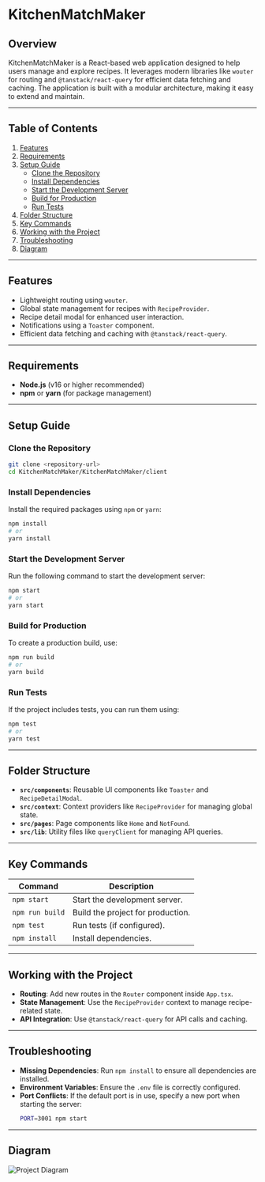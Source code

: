 # KitchenMatchMaker

## Overview

KitchenMatchMaker is a React-based web application designed to help users manage and explore recipes. It leverages modern libraries like `wouter` for routing and `@tanstack/react-query` for efficient data fetching and caching. The application is built with a modular architecture, making it easy to extend and maintain.

---

## Table of Contents

1. [Features](#features)
2. [Requirements](#requirements)
3. [Setup Guide](#setup-guide)
   - [Clone the Repository](#clone-the-repository)
   - [Install Dependencies](#install-dependencies)
   - [Start the Development Server](#start-the-development-server)
   - [Build for Production](#build-for-production)
   - [Run Tests](#run-tests)
4. [Folder Structure](#folder-structure)
5. [Key Commands](#key-commands)
6. [Working with the Project](#working-with-the-project)
7. [Troubleshooting](#troubleshooting)
8. [Diagram](#diagram)

---

## Features

- Lightweight routing using `wouter`.
- Global state management for recipes with `RecipeProvider`.
- Recipe detail modal for enhanced user interaction.
- Notifications using a `Toaster` component.
- Efficient data fetching and caching with `@tanstack/react-query`.

---

## Requirements

- **Node.js** (v16 or higher recommended)
- **npm** or **yarn** (for package management)

---

## Setup Guide

### Clone the Repository

```bash
git clone <repository-url>
cd KitchenMatchMaker/KitchenMatchMaker/client
```

### Install Dependencies

Install the required packages using `npm` or `yarn`:

```bash
npm install
# or
yarn install
```

### Start the Development Server

Run the following command to start the development server:

```bash
npm start
# or
yarn start
```

### Build for Production

To create a production build, use:

```bash
npm run build
# or
yarn build
```

### Run Tests

If the project includes tests, you can run them using:

```bash
npm test
# or
yarn test
```

---

## Folder Structure

- **`src/components`**: Reusable UI components like `Toaster` and `RecipeDetailModal`.
- **`src/context`**: Context providers like `RecipeProvider` for managing global state.
- **`src/pages`**: Page components like `Home` and `NotFound`.
- **`src/lib`**: Utility files like `queryClient` for managing API queries.

---

## Key Commands

| Command         | Description                       |
| --------------- | --------------------------------- |
| `npm start`     | Start the development server.     |
| `npm run build` | Build the project for production. |
| `npm test`      | Run tests (if configured).        |
| `npm install`   | Install dependencies.             |

---

## Working with the Project

- **Routing**: Add new routes in the `Router` component inside `App.tsx`.
- **State Management**: Use the `RecipeProvider` context to manage recipe-related state.
- **API Integration**: Use `@tanstack/react-query` for API calls and caching.

---

## Troubleshooting

- **Missing Dependencies**: Run `npm install` to ensure all dependencies are installed.
- **Environment Variables**: Ensure the `.env` file is correctly configured.
- **Port Conflicts**: If the default port is in use, specify a new port when starting the server:
  ```bash
  PORT=3001 npm start
  ```

---

## Diagram

![Project Diagram](diagram.png)
